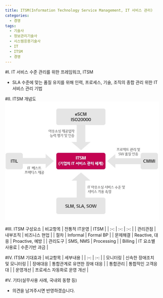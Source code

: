 ```yaml
---
title: ITSM(Information Technology Service Management, IT 서비스 관리)
categories:
  - 경영
tags:
  - 기술사
  - 정보관리기술사
  - 시스템응용기술사
  - IT
  - ITSM
  - 경영
---
```


#I. IT 서비스 수준 관리를 위한 프레임워크, ITSM
 - SLA 수준에 맞는 품질 유지를 위해 인력, 프로세스, 기술, 조직의 종합 관리 위한 IT 서비스 관리 기법

#II. ITSM 개념도
![샘플이미지](/assets/2023-11-10-ITSM01.webp "출처:https://itwiki.kr/w/ITSM")

#III. ITSM 구성요소
| 비교항목 | 전통적 IT운영 | ITSM |
| :-: | :-: | :-: |
| 관리관점 | 내부조직 | 비즈니스 현업 |
| 절차 | Informal | Formal BP |
| 문제해결 | Reactive, 대응 | Proactive, 예방 |
| 관리도구 | SMS, NMS | Processing |
| Billing | IT 요소별 사용료 | 수준기반 과금 |

#IV. ITSM 기대효과
| 비교항목 | 세부내용 |
| :-: | :-: |
| 모니터링 | 신속한 장애조치 및 모니터링 |
| 장애대응 | 통합관계로 유연한 장애 대응 |
| 통합관리 | 통합적인 고객응대 |
| 운영개선 | 프로세스 자동화로 운영 개선 |

#V. 기타(실무사용 사례, 국내외 동향 등)
- 의견을 남겨주시면 반영하겠습니다.